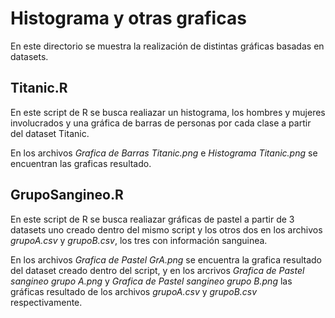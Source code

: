# Histograma y otras graficas

En este directorio se muestra la realización de distintas gráficas basadas en datasets.

## Titanic.R

En este script de R se busca realiazar un histograma, los hombres y mujeres
involucrados y una gráfica de barras de personas por cada clase a partir
del dataset Titanic.

En los archivos *Grafica de Barras Titanic.png* e *Histograma Titanic.png* se
encuentran las graficas resultado.

## GrupoSangineo.R

En este script de R se busca realiazar gráficas de pastel a partir de 3 datasets
uno creado dentro del mismo script y los otros dos en los archivos *grupoA.csv*
y *grupoB.csv*, los tres con información sanguinea.

En los archivos *Grafica de Pastel GrA.png* se encuentra la grafica resultado
del dataset creado dentro del script, y en los arcrivos *Grafica de Pastel sangineo grupo A.png*
y *Grafica de Pastel sangineo grupo B.png* las gráficas resultado de los archivos
*grupoA.csv* y *grupoB.csv* respectivamente.
